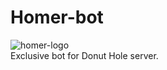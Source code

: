 # Homer-bot

![homer-logo](https://github.com/f89324/homer-discord-bot/blob/develop/resources/homer.png)  
Exclusive bot for Donut Hole server.
